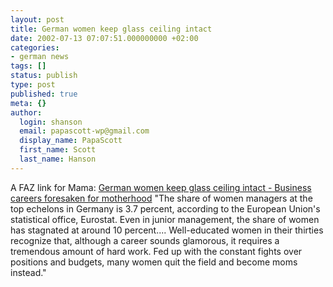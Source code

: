 ```yaml
---
layout: post
title: German women keep glass ceiling intact
date: 2002-07-13 07:07:51.000000000 +02:00
categories:
- german news
tags: []
status: publish
type: post
published: true
meta: {}
author:
  login: shanson
  email: papascott-wp@gmail.com
  display_name: PapaScott
  first_name: Scott
  last_name: Hanson
---
```

<p>A FAZ link for Mama: <a href="http://www.faz.com/IN/INtemplates/eFAZ/docmain.asp?rub={B1311FCE-FBFB-11D2-B228-00105A9CAF88}&amp;doc={080C60DD-C5AD-416C-99B0-DDA3F1720C45}">German women keep glass ceiling intact - Business careers foresaken for motherhood</a> "The share of women managers at the top echelons in Germany is 3.7 percent, according to the European Union's statistical office, Eurostat. Even in junior management, the share of women has stagnated at around 10 percent.... Well-educated women in their thirties recognize that, although a career sounds glamorous, it requires a tremendous amount of hard work. Fed up with the constant fights over positions and budgets, many women quit the field and become moms instead."</p>
